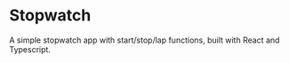 # Stopwatch

A simple stopwatch app with start/stop/lap functions, built with React and Typescript. 
